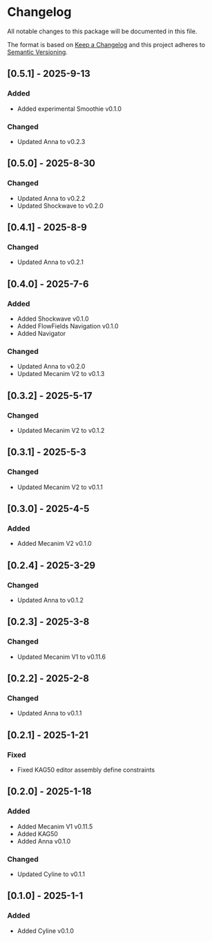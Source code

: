 # Changelog

All notable changes to this package will be documented in this file.

The format is based on [Keep a Changelog](http://keepachangelog.com/en/1.0.0/)
and this project adheres to [Semantic
Versioning](http://semver.org/spec/v2.0.0.html).

## [0.5.1] - 2025-9-13

### Added

-   Added experimental Smoothie v0.1.0

### Changed

-   Updated Anna to v0.2.3

## [0.5.0] - 2025-8-30

### Changed

-   Updated Anna to v0.2.2
-   Updated Shockwave to v0.2.0

## [0.4.1] - 2025-8-9

### Changed

-   Updated Anna to v0.2.1

## [0.4.0] - 2025-7-6

### Added

-   Added Shockwave v0.1.0
-   Added FlowFields Navigation v0.1.0
-   Added Navigator

### Changed

-   Updated Anna to v0.2.0
-   Updated Mecanim V2 to v0.1.3

## [0.3.2] - 2025-5-17

### Changed

-   Updated Mecanim V2 to v0.1.2

## [0.3.1] - 2025-5-3

### Changed

-   Updated Mecanim V2 to v0.1.1

## [0.3.0] - 2025-4-5

### Added

-   Added Mecanim V2 v0.1.0

## [0.2.4] - 2025-3-29

### Changed

-   Updated Anna to v0.1.2

## [0.2.3] - 2025-3-8

### Changed

-   Updated Mecanim V1 to v0.11.6

## [0.2.2] - 2025-2-8

### Changed

-   Updated Anna to v0.1.1

## [0.2.1] - 2025-1-21

### Fixed

-   Fixed KAG50 editor assembly define constraints

## [0.2.0] - 2025-1-18

### Added

-   Added Mecanim V1 v0.11.5
-   Added KAG50
-   Added Anna v0.1.0

### Changed

-   Updated Cyline to v0.1.1

## [0.1.0] - 2025-1-1

### Added

-   Added Cyline v0.1.0
